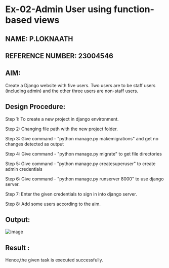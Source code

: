 # Ex-02-Admin User using function-based views
## NAME: P.LOKNAATH
## REFERENCE NUMBER: 23004546
## AIM:
Create a Django website with five users. Two users are to be staff users (including admin) and the other three users are non-staff users.

## Design Procedure:
Step 1:
To create a new project in django environment.

Step 2:
Changing file path with the new project folder.

Step 3:
Give command - "python manage.py makemigrations" and get no changes detected as output

Step 4:
Give command - "python manage.py migrate" to get file directories

Step 5:
Give command - "python manage.py createsuperuser" to create admin credentials

Step 6:
Give command - "python manage.py runserver 8000" to use django server.

Step 7:
Enter the given credentials to sign in into django server.

Step 8:
Add some users according to the aim.

## Output:
![image](https://github.com/Loknaath-sec/ODD2023-WT-Ex-02-Admin/assets/145742558/b4f08205-9996-4f00-a6b0-2918599276b0)

## Result :
Hence,the given task is executed successfully.
